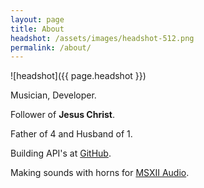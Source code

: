 ```yaml
---
layout: page
title: About
headshot: /assets/images/headshot-512.png
permalink: /about/
---
```


![headshot]({{ page.headshot }})

Musician, Developer.

Follower of **Jesus Christ**.

Father of 4 and Husband of 1.

Building API's at [GitHub](https://developer.github.com/).

Making sounds with horns for [MSXII Audio](https://www.msxaudio.com/).

